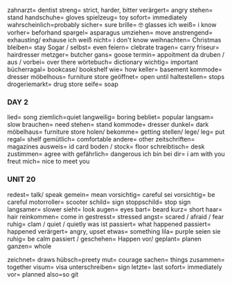 zahnarzt= dentist
streng= strict, harder, bitter
verärgert= angry
stehen= stand
handschuhe= gloves
spielzeug= toy
sofort= immediately
wahrscheinlich=probably
sicher= sure
brille= 🤓 glasses
ich weiß= i know
vorher= beforhand
spargel= asparagus
umziehen= move
anstrengend= exhausting/ exhause
ich weiß nicht= i don't know
weihnachten= Christmas 
bleiben= stay
Sogar / selbst= even
feiern= clebrate
tragen= carry
friseur= hairdresser
metzger= butcher
gans= goose
termin= appoitment
da druben / aus / vorbei= over there
wörtebuch= dictionary 
wichtig= important
bücherragal= bookcase/ bookshelf
wie= how
keller= basement
kommode= dresser
möbelhous= furniture store
geöffnet= open until
haltestellen= stops
drogeriemarkt= drug store
seife= soap

### DAY 2
lied= song
ziemlich=quiet 
langweilig= boring
bebliet= popular
langsam= slow
brauchen= need
stehen= stand
kommode= dresser
dunkel= dark
möbelhaus= furniture store
holen/ bekomme= getting
stellen/ lege/ leg= put
regal= shelf
gemütlich= comfortable 
andere= other
zeitschriften= magazines
ausweis= id card
boden / stock= floor
schreibtisch= desk
zustimmen= agree with
gefährlich= dangerous
ich bin bei dir= i am with you
freut mich= nice to meet you

### UNIT 20
redest= talk/ speak
gemein= mean
vorsichtig= careful
sei vorsichtig= be careful
motorroller= scooter
schild= sign
stoppschild= stop sign
langsamer= slower
sieht= look
augen= eyes
bart= beard
kurz= short
haar= hair
reinkommen= come in
gestresst= stressed
angst= scared / afraid / fear
ruhig= clam / quiet / quietly
was ist passiert= what happened
passiert= happened
verärgert= angry, upset
etwas= something
lila= purple
seien sie ruhig= be calm
passiert / geschehen= Happen 
vor/ geplant= planen 
ganzen= whole


zeichnet= draws
hübsch=preety
mut= courage
sachen= things
zusammen= together
visum= visa
unterschreiben= sign
letzte= last
sofort= immediately 
vor= planned
also=so
git




